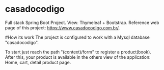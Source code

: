 # casadocodigo
Full stack Spring Boot Project. View: Thymeleaf + Bootstrap.
Reference web page of this project: https://www.casadocodigo.com.br/.

#How its work
The project is configured to work with a Mysql database "casadocodigo".

To start just reach the path "(context)/form" to register a product(book).
After this, your product is available in the others view of the application: Home, cart, detail product page.

